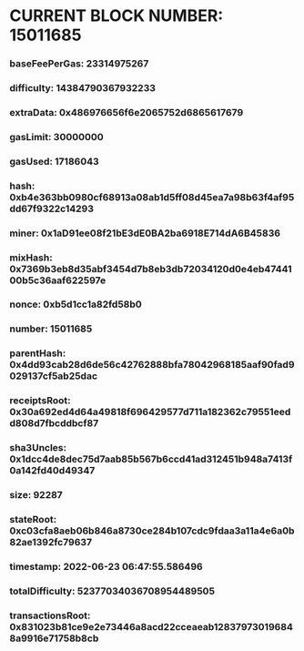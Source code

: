 # CURRENT BLOCK NUMBER: 15011685

### baseFeePerGas: 23314975267
### difficulty: 14384790367932233
### extraData: 0x486976656f6e2065752d6865617679
### gasLimit: 30000000
### gasUsed: 17186043
### hash: 0xb4e363bb0980cf68913a08ab1d5ff08d45ea7a98b63f4af95dd67f9322c14293
### miner: 0x1aD91ee08f21bE3dE0BA2ba6918E714dA6B45836
### mixHash: 0x7369b3eb8d35abf3454d7b8eb3db72034120d0e4eb4744100b5c36aaf622597e
### nonce: 0xb5d1cc1a82fd58b0
### number: 15011685
### parentHash: 0x4dd93cab28d6de56c42762888bfa78042968185aaf90fad9029137cf5ab25dac
### receiptsRoot: 0x30a692ed4d64a49818f696429577d711a182362c79551eedd808d7fbcddbcf87
### sha3Uncles: 0x1dcc4de8dec75d7aab85b567b6ccd41ad312451b948a7413f0a142fd40d49347
### size: 92287
### stateRoot: 0xc03cfa8aeb06b846a8730ce284b107cdc9fdaa3a11a4e6a0b82ae1392fc79637
### timestamp: 2022-06-23 06:47:55.586496
### totalDifficulty: 52377034036708954489505
### transactionsRoot: 0x831023b81ce9e2e73446a8acd22cceaeab128379730196848a9916e71758b8cb
